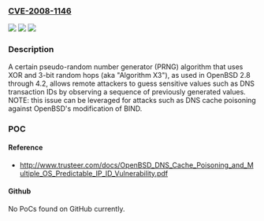 ### [CVE-2008-1146](https://cve.mitre.org/cgi-bin/cvename.cgi?name=CVE-2008-1146)
![](https://img.shields.io/static/v1?label=Product&message=n%2Fa&color=blue)
![](https://img.shields.io/static/v1?label=Version&message=n%2Fa&color=blue)
![](https://img.shields.io/static/v1?label=Vulnerability&message=n%2Fa&color=brighgreen)

### Description

A certain pseudo-random number generator (PRNG) algorithm that uses XOR and 3-bit random hops (aka "Algorithm X3"), as used in OpenBSD 2.8 through 4.2, allows remote attackers to guess sensitive values such as DNS transaction IDs by observing a sequence of previously generated values.  NOTE: this issue can be leveraged for attacks such as DNS cache poisoning against OpenBSD's modification of BIND.

### POC

#### Reference
- http://www.trusteer.com/docs/OpenBSD_DNS_Cache_Poisoning_and_Multiple_OS_Predictable_IP_ID_Vulnerability.pdf

#### Github
No PoCs found on GitHub currently.

